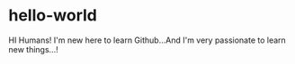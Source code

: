 # hello-world
HI Humans!
I'm new here to learn Github...And I'm very passionate to learn new things...!
